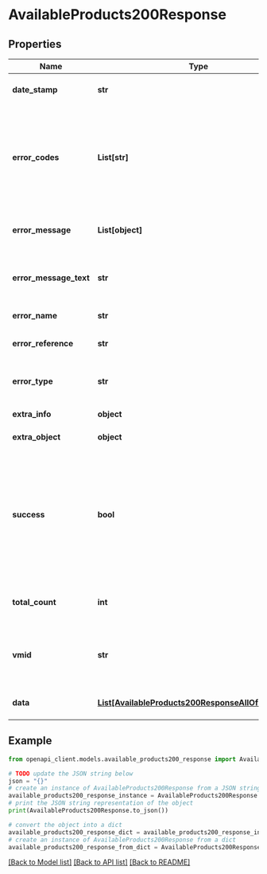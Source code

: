 # AvailableProducts200Response


## Properties

Name | Type | Description | Notes
------------ | ------------- | ------------- | -------------
**date_stamp** | **str** | **timestamp** of *this* response | [optional] 
**error_codes** | **List[str]** | **array** of error codes pertaining to *this* error - See: [Viator API error codes](#section/Appendices/Viator-API-error-codes) for a list of possible error codes  | [optional] 
**error_message** | **List[object]** | **array** of error message strings | [optional] 
**error_message_text** | **str** | **array** of error message strings in plain text | [optional] 
**error_name** | **str** | **name** of *this* type of error | [optional] 
**error_reference** | **str** | **reference number** of *this* error | [optional] 
**error_type** | **str** | **code** specifying the type of error | [optional] 
**extra_info** | **object** | ignore (Viator only) | [optional] 
**extra_object** | **object** | ignore (Viator only) | [optional] 
**success** | **bool** | **boolean indicator** of *this* request&#39;s outcome - &#x60;true&#x60;: the request was successful with no errors - &#x60;false&#x60;: an error was encountered  | [optional] 
**total_count** | **int** | **number** of results available for *this* service  | [optional] 
**vmid** | **str** | **unique numeric id** of the server that processed *this* request | [optional] 
**data** | [**List[AvailableProducts200ResponseAllOfDataInner]**](AvailableProducts200ResponseAllOfDataInner.md) | **array** of product objects | [optional] 

## Example

```python
from openapi_client.models.available_products200_response import AvailableProducts200Response

# TODO update the JSON string below
json = "{}"
# create an instance of AvailableProducts200Response from a JSON string
available_products200_response_instance = AvailableProducts200Response.from_json(json)
# print the JSON string representation of the object
print(AvailableProducts200Response.to_json())

# convert the object into a dict
available_products200_response_dict = available_products200_response_instance.to_dict()
# create an instance of AvailableProducts200Response from a dict
available_products200_response_from_dict = AvailableProducts200Response.from_dict(available_products200_response_dict)
```
[[Back to Model list]](../README.md#documentation-for-models) [[Back to API list]](../README.md#documentation-for-api-endpoints) [[Back to README]](../README.md)


